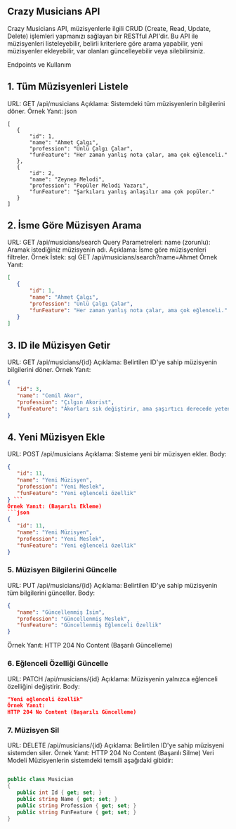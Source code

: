 ## Crazy Musicians API
Crazy Musicians API, müzisyenlerle ilgili CRUD (Create, Read, Update, Delete) işlemleri yapmanızı sağlayan bir RESTful API'dir. Bu API ile müzisyenleri listeleyebilir, belirli kriterlere göre arama yapabilir, yeni müzisyenler ekleyebilir, var olanları güncelleyebilir veya silebilirsiniz.

Endpoints ve Kullanım
## 1. Tüm Müzisyenleri Listele
URL: GET /api/musicians
Açıklama: Sistemdeki tüm müzisyenlerin bilgilerini döner.
Örnek Yanıt:
json
 ```
[
    {
        "id": 1,
        "name": "Ahmet Çalgı",
        "profession": "Ünlü Çalgı Çalar",
        "funFeature": "Her zaman yanlış nota çalar, ama çok eğlenceli."
    },
    {
        "id": 2,
        "name": "Zeynep Melodi",
        "profession": "Popüler Melodi Yazarı",
        "funFeature": "Şarkıları yanlış anlaşılır ama çok popüler."
    }
]
 ```
## 2. İsme Göre Müzisyen Arama
URL: GET /api/musicians/search
Query Parametreleri:
name (zorunlu): Aramak istediğiniz müzisyenin adı.
Açıklama: İsme göre müzisyenleri filtreler.
Örnek İstek:
sql
GET /api/musicians/search?name=Ahmet
Örnek Yanıt:
 ```json
[
    {
        "id": 1,
        "name": "Ahmet Çalgı",
        "profession": "Ünlü Çalgı Çalar",
        "funFeature": "Her zaman yanlış nota çalar, ama çok eğlenceli."
    }
]
 ```
## 3. ID ile Müzisyen Getir
URL: GET /api/musicians/{id}
Açıklama: Belirtilen ID'ye sahip müzisyenin bilgilerini döner.
Örnek Yanıt:
 ```json
{
    "id": 3,
    "name": "Cemil Akor",
    "profession": "Çılgın Akorist",
    "funFeature": "Akorları sık değiştirir, ama şaşırtıcı derecede yetenekli."
}
 ```
## 4. Yeni Müzisyen Ekle
URL: POST /api/musicians
Açıklama: Sisteme yeni bir müzisyen ekler.
Body:
 ```json
{
    "id": 11,
    "name": "Yeni Müzisyen",
    "profession": "Yeni Meslek",
    "funFeature": "Yeni eğlenceli özellik"
} ```
Örnek Yanıt: (Başarılı Ekleme)
 ```json
{
    "id": 11,
    "name": "Yeni Müzisyen",
    "profession": "Yeni Meslek",
    "funFeature": "Yeni eğlenceli özellik"
}
```
### 5. Müzisyen Bilgilerini Güncelle
URL: PUT /api/musicians/{id}
Açıklama: Belirtilen ID'ye sahip müzisyenin tüm bilgilerini günceller.
Body:
 ```json
{
    "name": "Güncellenmiş İsim",
    "profession": "Güncellenmiş Meslek",
    "funFeature": "Güncellenmiş Eğlenceli Özellik"
}
```
Örnek Yanıt:
HTTP 204 No Content (Başarılı Güncelleme)

### 6. Eğlenceli Özelliği Güncelle
URL: PATCH /api/musicians/{id}
Açıklama: Müzisyenin yalnızca eğlenceli özelliğini değiştirir.
Body:
 ```json
"Yeni eğlenceli özellik"
Örnek Yanıt:
HTTP 204 No Content (Başarılı Güncelleme)
```

### 7. Müzisyen Sil
URL: DELETE /api/musicians/{id}
Açıklama: Belirtilen ID'ye sahip müzisyeni sistemden siler.
Örnek Yanıt:
HTTP 204 No Content (Başarılı Silme)
Veri Modeli
Müzisyenlerin sistemdeki temsili aşağıdaki gibidir:

 ```csharp

public class Musician
{
    public int Id { get; set; }
    public string Name { get; set; }
    public string Profession { get; set; }
    public string FunFeature { get; set; }
}
```
